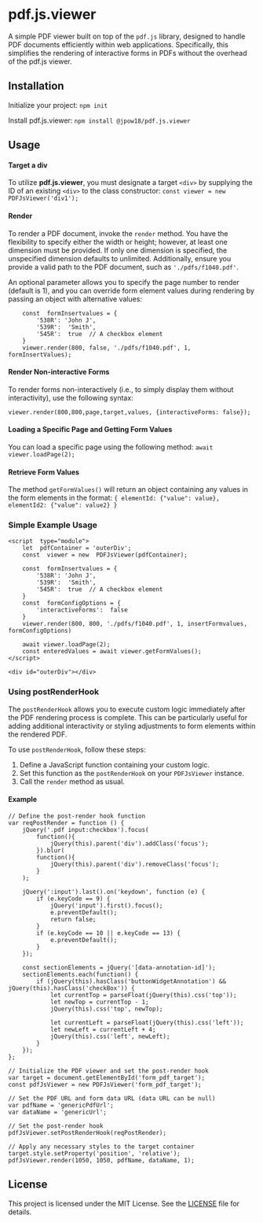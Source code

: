 # pdf.js.viewer

A simple PDF viewer built on top of the `pdf.js` library, designed to handle PDF documents efficiently within web applications. Specifically, this simplifies the rendering of interactive forms in PDFs without the overhead of the pdf.js viewer.

## Installation

Initialize your project:
`npm init`

Install pdf.js.viewer:
`npm install @jpow18/pdf.js.viewer`

## Usage
#### Target a div
To utilize **pdf.js.viewer**, you must designate a target `<div>` by supplying the ID of an existing `<div>` to the class constructor:
`const viewer = new PDFJsViewer('div1');`

#### Render
To render a PDF document, invoke the `render` method. You have the flexibility to specify either the width or height; however, at least one dimension must be provided. If only one dimension is specified, the unspecified dimension defaults to unlimited. Additionally, ensure you provide a valid path to the PDF document, such as `'./pdfs/f1040.pdf'`.

An optional parameter allows you to specify the page number to render (default is 1), and you can override form element values during rendering by passing an object with alternative values:
```
	const  formInsertvalues = {
		'538R': 'John J',
		'539R':  'Smith',
		'545R':  true  // A checkbox element
	}
	viewer.render(800, false, './pdfs/f1040.pdf', 1, formInsertValues);
```
#### Render Non-interactive Forms
To render forms non-interactively (i.e., to simply display them without interactivity), use the following syntax:
```
viewer.render(800,800,page,target,values, {interactiveForms: false});
```

#### Loading a Specific Page and Getting Form Values

You can load a specific page using the following method:
`
await viewer.loadPage(2);
`

#### Retrieve Form Values
The method `getFormValues()` will return an object containing any values in the form elements in the format: 
`
{ elementId: {"value": value}, elementId2: {"value": value2} }
`
### Simple Example Usage
```
<script  type="module">
	let  pdfContainer = 'outerDiv';
	const  viewer = new  PDFJsViewer(pdfContainer);

	const  formInsertvalues = {
		'538R': 'John J',
		'539R':  'Smith',
		'545R':  true  // A checkbox element
	}
	const  formConfigOptions = {
		'interactiveForms':  false
	}
	viewer.render(800, 800, './pdfs/f1040.pdf', 1, insertFormvalues, formConfigOptions)

    await viewer.loadPage(2);
    const enteredValues = await viewer.getFormValues();
</script>

<div id="outerDiv"></div>
```

### Using postRenderHook

The `postRenderHook` allows you to execute custom logic immediately after the PDF rendering process is complete. This can be particularly useful for adding additional interactivity or styling adjustments to form elements within the rendered PDF.

To use `postRenderHook`, follow these steps:

1. Define a JavaScript function containing your custom logic.
2. Set this function as the `postRenderHook` on your `PDFJsViewer` instance.
3. Call the `render` method as usual.

#### Example
```
// Define the post-render hook function
var reqPostRender = function () {
    jQuery('.pdf input:checkbox').focus(
        function(){
            jQuery(this).parent('div').addClass('focus');
        }).blur(
        function(){
            jQuery(this).parent('div').removeClass('focus');
        }
    );

    jQuery(':input').last().on('keydown', function (e) {
        if (e.keyCode == 9) {
            jQuery('input').first().focus();
            e.preventDefault();
            return false;
        }
        if (e.keyCode == 10 || e.keyCode == 13) {
            e.preventDefault();
        }
    });

    const sectionElements = jQuery('[data-annotation-id]');
    sectionElements.each(function() {
        if (jQuery(this).hasClass('buttonWidgetAnnotation') && jQuery(this).hasClass('checkBox')) {
            let currentTop = parseFloat(jQuery(this).css('top'));
            let newTop = currentTop - 1;
            jQuery(this).css('top', newTop);

            let currentLeft = parseFloat(jQuery(this).css('left'));
            let newLeft = currentLeft + 4;
            jQuery(this).css('left', newLeft);
        }
    });
};

// Initialize the PDF viewer and set the post-render hook
var target = document.getElementById('form_pdf_target');
const pdfJsViewer = new PDFJsViewer('form_pdf_target');

// Set the PDF URL and form data URL (data URL can be null)
var pdfName = 'genericPdfUrl';
var dataName = 'genericUrl';

// Set the post-render hook
pdfJsViewer.setPostRenderHook(reqPostRender);

// Apply any necessary styles to the target container
target.style.setProperty('position', 'relative');
pdfJsViewer.render(1050, 1050, pdfName, dataName, 1);
```

## License

This project is licensed under the MIT License. See the [LICENSE](./LICENSE) file for details.
